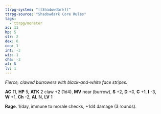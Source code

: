 ```yaml
---
ttrpg-system: "[[Shadowdark]]"
ttrpg-source: "Shadowdark Core Rules"
tags:
  - ttrpg/monster
ac: 11
hp: 5
str: 2
dex: 0
con: 1
int: -3
wis: 1
cha: -2
al: N
lv: 1
---
```


_Fierce, clawed burrowers with black-and-white face stripes._

**AC** 11, **HP** 5, **ATK** 2 claw +2 (1d4), **MV** near (burrow), **S** +2, **D** +0, **C** +1, **I** -3, **W** +1, **Ch** -2, **AL** N, **LV** 1

**Rage**. 1/day, immune to morale checks, +1d4 damage (3 rounds).

